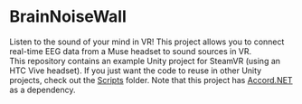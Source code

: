 # BrainNoiseWall  

Listen to the sound of your mind in VR! This project allows you to connect real-time EEG data from a Muse headset to sound sources in VR.  
This repository contains an example Unity project for SteamVR (using an HTC Vive headset). If you just want the code to reuse in other Unity projects, check out the [Scripts](https://github.com/Eyemole/brain-noise-wall/tree/master/Assets/Scripts) folder. Note that this project has [Accord.NET](http://accord-framework.net/) as a dependency.   


